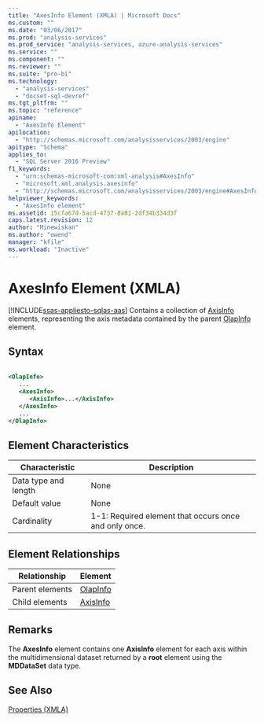 ```yaml
---
title: "AxesInfo Element (XMLA) | Microsoft Docs"
ms.custom: ""
ms.date: "03/06/2017"
ms.prod: "analysis-services"
ms.prod_service: "analysis-services, azure-analysis-services"
ms.service: ""
ms.component: ""
ms.reviewer: ""
ms.suite: "pro-bi"
ms.technology: 
  - "analysis-services"
  - "docset-sql-devref"
ms.tgt_pltfrm: ""
ms.topic: "reference"
apiname: 
  - "AxesInfo Element"
apilocation: 
  - "http://schemas.microsoft.com/analysisservices/2003/engine"
apitype: "Schema"
applies_to: 
  - "SQL Server 2016 Preview"
f1_keywords: 
  - "urn:schemas-microsoft-com:xml-analysis#AxesInfo"
  - "microsoft.xml.analysis.axesinfo"
  - "http://schemas.microsoft.com/analysisservices/2003/engine#AxesInfo"
helpviewer_keywords: 
  - "AxesInfo element"
ms.assetid: 15cfa67d-5acd-4737-8a81-2df34b334d3f
caps.latest.revision: 12
author: "Minewiskan"
ms.author: "owend"
manager: "kfile"
ms.workload: "Inactive"
---
```

# AxesInfo Element (XMLA)
[!INCLUDE[ssas-appliesto-sqlas-aas](../../../includes/ssas-appliesto-sqlas-aas.md)]
  Contains a collection of [AxisInfo](../../../analysis-services/xmla/xml-elements-properties/axisinfo-element-xmla.md) elements, representing the axis metadata contained by the parent [OlapInfo](../../../analysis-services/xmla/xml-elements-properties/olapinfo-element-xmla.md) element.  
  
## Syntax  
  
```xml  
  
<OlapInfo>  
   ...  
   <AxesInfo>  
      <AxisInfo>...</AxisInfo>  
   </AxesInfo>  
   ...  
</OlapInfo>  
```  
  
## Element Characteristics  
  
|Characteristic|Description|  
|--------------------|-----------------|  
|Data type and length|None|  
|Default value|None|  
|Cardinality|1-1: Required element that occurs once and only once.|  
  
## Element Relationships  
  
|Relationship|Element|  
|------------------|-------------|  
|Parent elements|[OlapInfo](../../../analysis-services/xmla/xml-elements-properties/olapinfo-element-xmla.md)|  
|Child elements|[AxisInfo](../../../analysis-services/xmla/xml-elements-properties/axisinfo-element-xmla.md)|  
  
## Remarks  
 The **AxesInfo** element contains one **AxisInfo** element for each axis within the multidimensional dataset returned by a **root** element using the **MDDataSet** data type.  
  
## See Also  
 [Properties &#40;XMLA&#41;](../../../analysis-services/xmla/xml-elements-properties/xml-elements-properties.md)  
  
  
